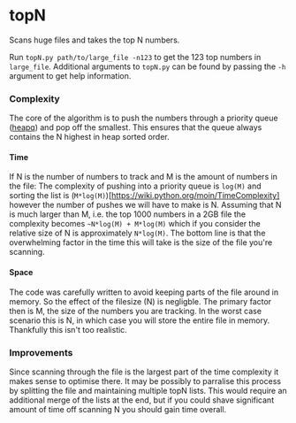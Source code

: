 topN
====

Scans huge files and takes the top N numbers.

Run `topN.py path/to/large_file -n123` to get the 123 top numbers in `large_file`.
Additional arguments to `topN.py` can be found by passing the `-h` argument to get help information.

### Complexity
The core of the algorithm is to push the numbers through a priority queue ([heapq](http://docs.python.org/2/library/heapq.html)) and pop off the smallest.
This ensures that the queue always contains the N highest in heap sorted order.

#### Time
If N is the number of numbers to track and M is the amount of numbers in the file:
The complexity of pushing into a priority queue is `log(M)` and sorting the list is (`M*log(M)`)[https://wiki.python.org/moin/TimeComplexity] however the number of pushes
we will have to make is N. Assuming that N is much larger than M, i.e. the top 1000 numbers in a 2GB file the complexity
becomes `~N*log(M) + M*log(M)` which if you consider the relative size of N is approximately `N*log(M)`.
The bottom line is that the overwhelming factor in the time this will take is the size of the file you're scanning.

#### Space
The code was carefully written to avoid keeping parts of the file around in memory. So the effect of the filesize (N) is
negligble. The primary factor then is M, the size of the numbers you are tracking. In the worst case scenario this is N,
in which case you will store the entire file in memory. Thankfully this isn't too realistic.


### Improvements
Since scanning through the file is the largest part of the time complexity it makes sense to optimise there. It may
be possibly to parralise this process by splitting the file and maintaining multiple topN lists. This would require
an additional merge of the lists at the end, but if you could shave significant amount of time off scanning N you should
gain time overall.
